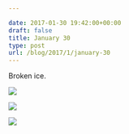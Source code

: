 ```yaml
---

date: 2017-01-30 19:42:00+00:00
draft: false
title: January 30
type: post
url: /blog/2017/1/january-30
---
```


Broken ice.



  
   ![](/images/2017-01-30-20171january-30/20170130-DSCF4690.jpg)

  

  
   ![](/images/2017-01-30-20171january-30/20170130-DSCF4689.jpg)

  

  
   ![](/images/2017-01-30-20171january-30/20170130-DSCF4692.jpg)

  


